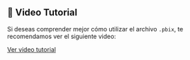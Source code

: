 ## 🎥 Video Tutorial

Si deseas comprender mejor cómo utilizar el archivo `.pbix`, te recomendamos ver el siguiente video:

[Ver video tutorial](https://drive.google.com/file/d/1qI1qvpZiRwadtypVBK6wwEzqT1Ivs04e/view?usp=drive_link)
